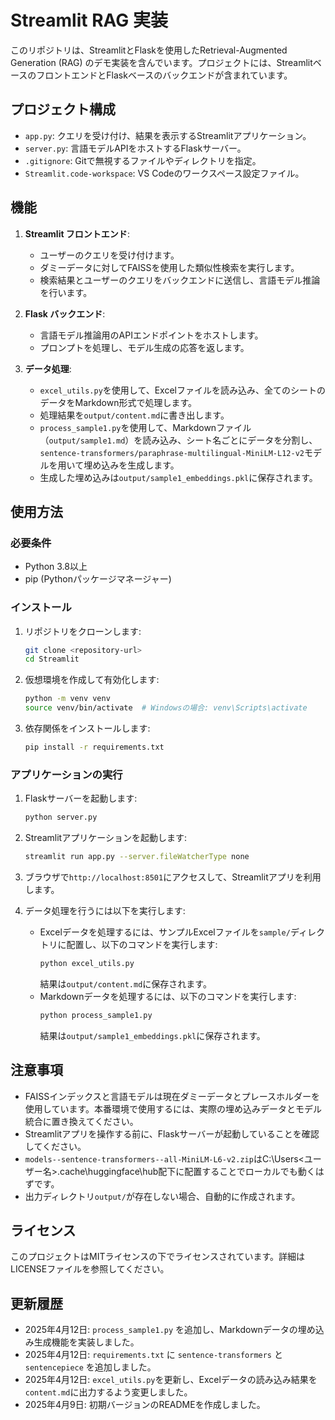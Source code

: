# Streamlit RAG 実装

このリポジトリは、StreamlitとFlaskを使用したRetrieval-Augmented Generation (RAG) のデモ実装を含んでいます。プロジェクトには、StreamlitベースのフロントエンドとFlaskベースのバックエンドが含まれています。

## プロジェクト構成

- `app.py`: クエリを受け付け、結果を表示するStreamlitアプリケーション。
- `server.py`: 言語モデルAPIをホストするFlaskサーバー。
- `.gitignore`: Gitで無視するファイルやディレクトリを指定。
- `Streamlit.code-workspace`: VS Codeのワークスペース設定ファイル。

## 機能

1. **Streamlit フロントエンド**:
   - ユーザーのクエリを受け付けます。
   - ダミーデータに対してFAISSを使用した類似性検索を実行します。
   - 検索結果とユーザーのクエリをバックエンドに送信し、言語モデル推論を行います。

2. **Flask バックエンド**:
   - 言語モデル推論用のAPIエンドポイントをホストします。
   - プロンプトを処理し、モデル生成の応答を返します。

3. **データ処理**:
   - `excel_utils.py`を使用して、Excelファイルを読み込み、全てのシートのデータをMarkdown形式で処理します。
   - 処理結果を`output/content.md`に書き出します。
   - `process_sample1.py`を使用して、Markdownファイル（`output/sample1.md`）を読み込み、シート名ごとにデータを分割し、`sentence-transformers/paraphrase-multilingual-MiniLM-L12-v2`モデルを用いて埋め込みを生成します。
   - 生成した埋め込みは`output/sample1_embeddings.pkl`に保存されます。

## 使用方法

### 必要条件

- Python 3.8以上
- pip (Pythonパッケージマネージャー)

### インストール

1. リポジトリをクローンします:
   ```bash
   git clone <repository-url>
   cd Streamlit
   ```

2. 仮想環境を作成して有効化します:
   ```bash
   python -m venv venv
   source venv/bin/activate  # Windowsの場合: venv\Scripts\activate
   ```

3. 依存関係をインストールします:
   ```bash
   pip install -r requirements.txt
   ```

### アプリケーションの実行

1. Flaskサーバーを起動します:
   ```bash
   python server.py
   ```

2. Streamlitアプリケーションを起動します:
   ```bash
   streamlit run app.py --server.fileWatcherType none
   ```

3. ブラウザで`http://localhost:8501`にアクセスして、Streamlitアプリを利用します。

4. データ処理を行うには以下を実行します:
   - Excelデータを処理するには、サンプルExcelファイルを`sample/`ディレクトリに配置し、以下のコマンドを実行します:
     ```bash
     python excel_utils.py
     ```
     結果は`output/content.md`に保存されます。
   - Markdownデータを処理するには、以下のコマンドを実行します:
     ```bash
     python process_sample1.py
     ```
     結果は`output/sample1_embeddings.pkl`に保存されます。

## 注意事項

- FAISSインデックスと言語モデルは現在ダミーデータとプレースホルダーを使用しています。本番環境で使用するには、実際の埋め込みデータとモデル統合に置き換えてください。
- Streamlitアプリを操作する前に、Flaskサーバーが起動していることを確認してください。
- `models--sentence-transformers--all-MiniLM-L6-v2.zip`はC:\Users\<ユーザー名>\.cache\huggingface\hub配下に配置することでローカルでも動くはずです。
- 出力ディレクトリ`output/`が存在しない場合、自動的に作成されます。

## ライセンス

このプロジェクトはMITライセンスの下でライセンスされています。詳細はLICENSEファイルを参照してください。

## 更新履歴

- 2025年4月12日: `process_sample1.py` を追加し、Markdownデータの埋め込み生成機能を実装しました。
- 2025年4月12日: `requirements.txt` に `sentence-transformers` と `sentencepiece` を追加しました。
- 2025年4月12日: `excel_utils.py`を更新し、Excelデータの読み込み結果を`content.md`に出力するよう変更しました。
- 2025年4月9日: 初期バージョンのREADMEを作成しました。